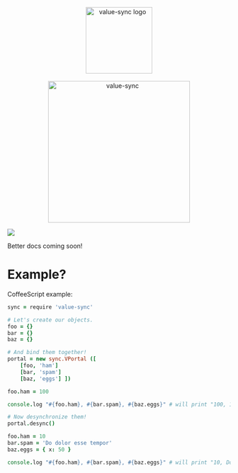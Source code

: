 <p align="center">
	<a href="http://malyutinegor.github.io/value-sync/"> <img width="150" title="value-sync logo" src="http://malyutinegor.github.io/value-sync/only-icon.svg"> </a>
	<br>
	<br>
	<img width="320" title="value-sync" src="http://malyutinegor.github.io/value-sync/only-title.svg">
</p>

<a href="https://travis-ci.org/malyutinegor/value-sync"><img src="https://img.shields.io/travis/malyutinegor/value-sync.svg?style=flat-square"></a>

Better docs coming soon!

# Example?

CoffeeScript example:

```coffeescript
sync = require 'value-sync'

# Let's create our objects.
foo = {}
bar = {}
baz = {}

# And bind them together!
portal = new sync.VPortal ([
	[foo, 'ham']
	[bar, 'spam']
	[baz, 'eggs'] ])

foo.ham = 100

console.log "#{foo.ham}, #{bar.spam}, #{baz.eggs}" # will print "100, 100, 100".

# Now desynchronize them!
portal.desync()

foo.ham = 10
bar.spam = 'Do dolor esse tempor'
baz.eggs = { x: 50 }

console.log "#{foo.ham}, #{bar.spam}, #{baz.eggs}" # will print "10, Do dolor esse tempor., [object Object]".
```
